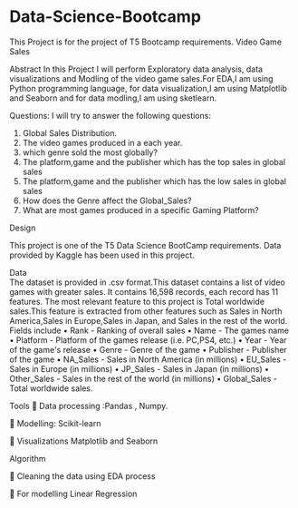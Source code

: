 # Data-Science-Bootcamp
This Project is for the project of T5 Bootcamp requirements.
Video Game Sales 

Abstract 
In this Project I will perform Exploratory data analysis, data visualizations and Modling of the video game sales.For EDA,I am using Python programming language, for data visualization,I am using Matplotlib and Seaborn and for data modling,I am using sketlearn. 

Questions:
I will try to answer the following questions: 
1. Global Sales Distribution. 
2. The video games produced in a each year.
3. which genre sold the most globally? 
4. The platform,game and the publisher which has the top sales in global sales
5. The platform,game and the publisher which has the low sales in global sales 
6. How does the Genre affect the Global_Sales? 
7. What are most games produced in a specific Gaming Platform? 

Design 

This project is one of the T5 Data Science BootCamp requirements. Data provided by Kaggle has been used in this project.  

Data   
The dataset is provided in .csv format.This dataset contains a list of video games with greater sales. It contains 16,598 records, each record has 11 features. The most relevant feature to this project is Total worldwide sales.This feature is extracted from other features such as Sales in North America,Sales in Europe,Sales in Japan, and Sales in the rest of the world.  
Fields include 
• Rank - Ranking of overall sales 
• Name - The games name
• Platform - Platform of the games release (i.e. PC,PS4, etc.)
• Year - Year of the game's release
• Genre - Genre of the game 
• Publisher - Publisher of the game 
• NA_Sales - Sales in North America (in millions) 
• EU_Sales - Sales in Europe (in millions) 
• JP_Sales - Sales in Japan (in millions) 
• Other_Sales - Sales in the rest of the world (in millions) 
• Global_Sales - Total worldwide sales. 


Tools 
 Data processing :Pandas , Numpy.

 Modelling: Scikit-learn

 Visualizations Matplotlib and Seaborn 

Algorithm  

 Cleaning the data using EDA process

 For modelling Linear Regression  
 
 
